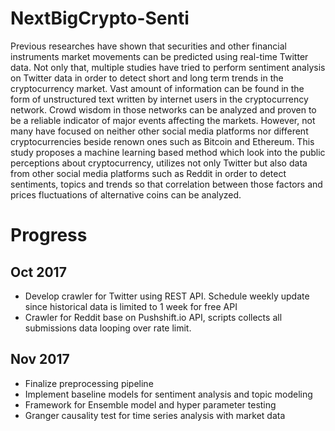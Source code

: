# NextBigCrypto-Senti
Previous researches have shown that securities and other financial instruments market movements can be predicted using real-time Twitter data. Not only that, multiple studies have tried to perform sentiment analysis on Twitter data in order to detect short and long term trends in the cryptocurrency market. Vast amount of information can be found in the form of unstructured text written by internet users in the cryptocurrency network. Crowd wisdom in those networks can be analyzed and proven to be a reliable indicator of major events affecting the markets.  However, not many have focused on neither other social media platforms nor different cryptocurrencies beside renown ones such as Bitcoin and Ethereum. This study proposes a machine learning based method which look into the public perceptions about cryptocurrency, utilizes not only Twitter but also data from other social media platforms such as Reddit in order to detect sentiments, topics and trends so that correlation between those factors and prices fluctuations of alternative coins can be analyzed.


# Progress
## Oct 2017 
- Develop crawler for Twitter using REST API. Schedule weekly update since historical data is limited to 1 week for free API
- Crawler for Reddit base on Pushshift.io API, scripts collects all submissions data looping over rate limit.
## Nov 2017
- Finalize preprocessing pipeline
- Implement baseline models for sentiment analysis and topic modeling
- Framework for Ensemble model and hyper parameter testing
- Granger causality test for time series analysis with market data
